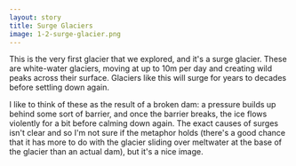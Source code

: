 ```yaml
---
layout: story
title: Surge Glaciers
image: 1-2-surge-glacier.png
---
```

This is the very first glacier that we explored, and it's a surge glacier. These are white-water glaciers, moving at up to 10m per day and creating wild peaks across their surface. Glaciers like this will surge for years to decades before settling down again.

I like to think of these as the result of a broken dam: a pressure builds up behind some sort of barrier, and once the barrier breaks, the ice flows violently for a bit before calming down again. The exact causes of surges isn't clear and so I'm not sure if the metaphor holds (there's a good chance that it has more to do with the glacier sliding over meltwater at the base of the glacier than an actual dam), but it's a nice image.
